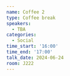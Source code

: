 ```yaml
---
name: Coffee 2
type: Coffee break
speakers:
  - TBA
categories:
  - Social
time_start: '16:00'
time_end: '17:00'
talk_date: 2024-06-24
room: J222
---
```

